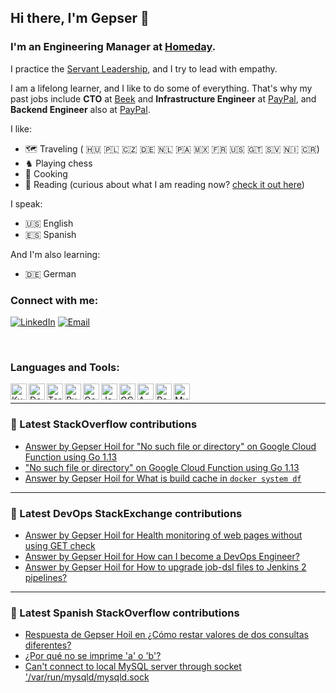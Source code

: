## Hi there, I'm Gepser 👋

### I'm an Engineering Manager at [Homeday][homeday].

I practice the [Servant Leadership][servant], and I try to lead with empathy.

I am a lifelong learner, and I like to do some of everything. That's why my past jobs include **CTO** at [Beek][beek] and **Infrastructure Engineer** at [PayPal][Paypal], and **Backend Engineer** also at [PayPal][paypal].

I like:
- 🗺 Traveling ( 🇭🇺 🇵🇱 🇨🇿 🇩🇪 🇳🇱 🇵🇦 🇲🇽 🇫🇷 🇺🇸 🇬🇹 🇸🇻 🇳🇮 🇨🇷)
- ♞ Playing chess
- 🥘 Cooking
- 📖 Reading (curious about what I am reading now? [check it out here][goodreads])

I speak:
- 🇺🇸 English
- 🇪🇸 Spanish

And I'm also learning:
- 🇩🇪 German

### Connect with me:

[![LinkedIn](https://img.shields.io/badge/Linked-gepser-0c66c3.svg)][linkedin]
[![Email](https://img.shields.io/badge/email-github%40gepser.com-blue)][email]

[email]: mailto:github@gepser.com
[linkedin]: https://linkedin.com/in/gepser
[beek]: https://www.beek.io
[paypal]: https://www.paypal.com
[homeday]: https://www.homeday.de
[goodreads]: https://www.goodreads.com/user/show/54539923-gepser-hoil
[servant]: https://en.wikipedia.org/wiki/Servant_leadership

<br />

### Languages and Tools:

[<img align="left" alt="Kubernetes" width="26px" src="https://img.icons8.com/color/344/kubernetes.png" />][linkedin]
[<img align="left" alt="Docker" width="26px" src="https://img.icons8.com/fluency/344/docker.png" />][linkedin]
[<img align="left" alt="Terraform" width="26px" src="https://img.icons8.com/color/344/terraform.png" />][linkedin]
[<img align="left" alt="Ruby" width="26px" src="https://img.icons8.com/fluency/344/ruby-programming-language.png" />][linkedin]
[<img align="left" alt="Go" width="26px" src="https://img.icons8.com/color/344/golang.png" />][linkedin]
[<img align="left" alt="JavaScript" width="26px" src="https://img.icons8.com/color/344/javascript--v1.png" />][linkedin]
[<img align="left" alt="GCP" width="26px" src="https://img.icons8.com/color/344/google-cloud.png" />][linkedin]
[<img align="left" alt="AWS" width="26px" src="https://img.icons8.com/color/344/amazon-web-services.png" />][linkedin]
[<img align="left" alt="PostgreSQL" width="26px" src="https://img.icons8.com/color/344/postgreesql.png" />][linkedin]
[<img align="left" alt="MySQL" width="26px" src="https://img.icons8.com/color/344/mysql-logo.png" />][linkedin]


<br />

---

### 🥞 Latest StackOverflow contributions

<!-- STACKOVERFLOW:START -->
- [Answer by Gepser Hoil for &quot;No such file or directory&quot; on Google Cloud Function using Go 1.13](https://stackoverflow.com/questions/63385920/no-such-file-or-directory-on-google-cloud-function-using-go-1-13/63388292#63388292)
- [&quot;No such file or directory&quot; on Google Cloud Function using Go 1.13](https://stackoverflow.com/questions/63385920/no-such-file-or-directory-on-google-cloud-function-using-go-1-13)
- [Answer by Gepser Hoil for What is build cache in `docker system df`](https://stackoverflow.com/questions/55030095/what-is-build-cache-in-docker-system-df/55033482#55033482)
<!-- STACKOVERFLOW:END -->

---

### 🥞 Latest DevOps StackExchange contributions

<!-- DEVOPS:START -->
- [Answer by Gepser Hoil for Health monitoring of web pages without using GET check](https://devops.stackexchange.com/questions/4263/health-monitoring-of-web-pages-without-using-get-check/4266#4266)
- [Answer by Gepser Hoil for How can I become a DevOps Engineer?](https://devops.stackexchange.com/questions/3884/how-can-i-become-a-devops-engineer/3885#3885)
- [Answer by Gepser Hoil for How to upgrade job-dsl files to Jenkins 2 pipelines?](https://devops.stackexchange.com/questions/104/how-to-upgrade-job-dsl-files-to-jenkins-2-pipelines/107#107)
<!-- DEVOPS:END -->

---

### 🥞 Latest Spanish StackOverflow contributions
<!-- SPANISH-STACKOVERFLOW:START -->
- [Respuesta de Gepser Hoil en ¿Cómo restar valores de dos consultas diferentes?](https://es.stackoverflow.com/questions/258763/c%c3%b3mo-restar-valores-de-dos-consultas-diferentes/258768#258768)
- [¿Por qué no se imprime &#39;a&#39; o &#39;b&#39;?](https://es.stackoverflow.com/questions/68805/por-qu%c3%a9-no-se-imprime-a-o-b)
- [Can&#39;t connect to local MySQL server through socket &#39;/var/run/mysqld/mysqld.sock](https://es.stackoverflow.com/questions/53554/cant-connect-to-local-mysql-server-through-socket-var-run-mysqld-mysqld-sock)
<!-- SPANISH-STACKOVERFLOW:END -->
